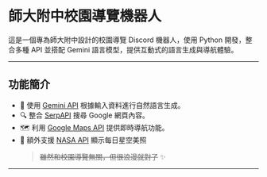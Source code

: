 #  師大附中校園導覽機器人

這是一個專為師大附中設計的校園導覽 Discord 機器人，使用 Python 開發，整合多種 API 並搭配 Gemini 語言模型，提供互動式的語言生成與導航體驗。

---

## 功能簡介

- 🤖 使用 [Gemini API](https://ai.google.dev/) 根據輸入資料進行自然語言生成。
- 🔍 整合 [SerpAPI](https://serpapi.com/) 搜尋 Google 網頁內容。
- 🗺️ 利用 [Google Maps API](https://developers.google.com/maps) 提供即時導航功能。
- 🌌 額外支援 [NASA API](https://api.nasa.gov/) 顯示每日星空美照  
  > ~~雖然和校園導覽無關，但很浪漫就對了~~ ✨

---
